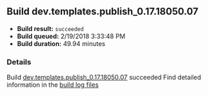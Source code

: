 ## Build dev.templates.publish_0.17.18050.07
- **Build result:** `succeeded`
- **Build queued:** 2/19/2018 3:33:48 PM
- **Build duration:** 49.94 minutes
### Details
Build [dev.templates.publish_0.17.18050.07](https://winappstudio.visualstudio.com/web/build.aspx?pcguid=a4ef43be-68ce-4195-a619-079b4d9834c2&builduri=vstfs%3a%2f%2f%2fBuild%2fBuild%2f25060) succeeded
Find detailed information in the [build log files](https://uwpctdiags.blob.core.windows.net/buildlogs/dev.templates.publish_0.17.18050.07_logs.zip)
